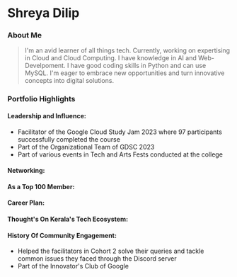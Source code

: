 # Shreya Dilip

### About Me
> I'm an avid learner of all things tech. Currently, working on expertising in Cloud and Cloud Computing. I have knowledge in AI and Web-Develpoment. I have good coding skills in Python and can use MySQL. I'm eager to embrace new opportunities and turn innovative concepts into digital solutions.

### Portfolio Highlights

#### Leadership and Influence:
- Facilitator of the Google Cloud Study Jam 2023 where 97 participants successfully completed the course
- Part of the Organizational Team of GDSC 2023
- Part of various events in Tech and Arts Fests conducted at the college

#### Networking:

#### As a Top 100 Member:

#### Career Plan:

#### Thought's On Kerala's Tech Ecosystem:

#### History Of Community Engagement:
- Helped the facilitators in Cohort 2 solve their queries and tackle common issues they faced through the Discord server
- Part of the Innovator's Club of Google

